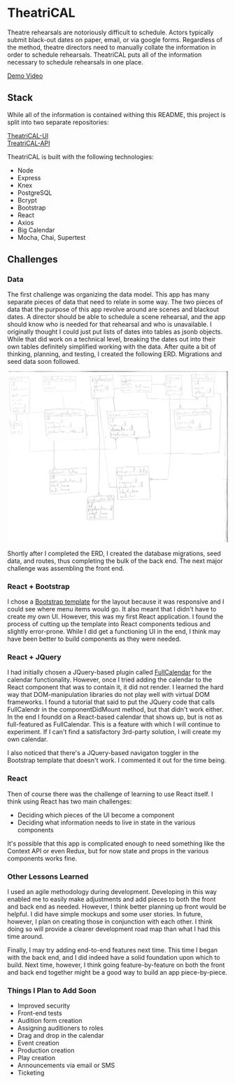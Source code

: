 # TheatriCAL

Theatre rehearsals are notoriously difficult to schedule. Actors typically submit black-out dates on paper, email, or via google forms. Regardless of the method, theatre directors need to manually collate the information in order to schedule rehearsals. TheatriCAL puts all of the information necessary to schedule rehearsals in one place.

[Demo Video](https://youtu.be/6_qVLI79CWY)

## Stack
While all of the information is contained withing this README, this project is split into two separate repositories:

[TheatriCAL-UI](https://github.com/cdcasey/theatrical-ui)
<br>
[TreatriCAL-API](https://github.com/cdcasey/theatrical)

TheatriCAL is built with the following technologies:
* Node
* Express
* Knex
* PostgreSQL
* Bcrypt
* Bootstrap
* React
* Axios
* Big Calendar
* Mocha, Chai, Supertest

## Challenges

### Data

The first challenge was organizing the data model. This app has many separate pieces of data that need to relate in some way. The two pieces of data that the purpose of this app revolve around are scenes and blackout dates. A director should be able to schedule a scene rehearsal, and the app should know who is needed for that rehearsal and who is unavailable. I originally thought I could just put lists of dates into tables as jsonb objects. While that did work on a technical level, breaking the dates out into their own tables definitely simplified working with the data. After quite a bit of thinking, planning, and testing, I created the following ERD. Migrations and seed data soon followed.

![erd](readme-assets/theatrical-erd.png)

Shortly after I completed the ERD, I created the database migrations, seed data, and routes, thus completing the bulk of the back end. The next major challenge was assembling the front end.

### React + Bootstrap

I chose a [Bootstrap template](https://startbootstrap.com/template-overviews/sb-admin/) for the layout because it was responsive and I could see where menu items would go. It also meant that I didn't have to create my own UI. However, this was my first React application. I found the process of cutting up the template into React components tedious and slightly error-prone. While I did get a functioning UI in the end, I think may have been better to build components as they were needed.

### React + JQuery

I had initially chosen a JQuery-based plugin called [FullCalendar](https://fullcalendar.io/) for the calendar functionality. However, once I tried adding the calendar to the React component that was to contain it, it did not render. I learned the hard way that DOM-manipulation libraries do not play well with virtual DOM frameworks. I found a tutorial that said to put the JQuery code that calls FullCalendr in the componentDidMount method, but that didn't work either. In the end I foundd on a React-based calendar that shows up, but is not as full-featured as FullCalendar. This is a feature with which I will continue to experiment. If I can't find a satisfactory 3rd-party solution, I will create my own calendar.

I also noticed that there's a JQuery-based navigaton toggler in the Bootstrap template that doesn't work. I commented it out for the time being.

### React

Then of course there was the challenge of learning to use React itself. I think using React has two main challenges:
* Deciding which pieces of the UI become a component
* Deciding what information needs to live in state in the various components

It's possible that this app is complicated enough to need something like the Context API or even Redux, but for now state and props in the various components works fine.

### Other Lessons Learned

I used an agile methodology during development. Developing in this way enabled me to easily make adjustments and add pieces to both the front and back end as needed. However, I think better planning up front would be helpful. I did have simple mockups and some user stories. In future, however, I plan on creating those in conjunction with each other. I think doing so will provide a clearer development road map than what I had this time around.

Finally, I may try adding end-to-end features next time. This time I began with the back end, and I did indeed have a solid foundation upon which to build. Next time, however, I think going feature-by-feature on both the front and back end together might be a good way to build an app piece-by-piece.

### Things I Plan to Add Soon

* Improved security
* Front-end tests
* Audition form creation
* Assigning auditioners to roles
* Drag and drop in the calendar
* Event creation
* Production creation
* Play creation
* Announcements via email or SMS
* Ticketing
